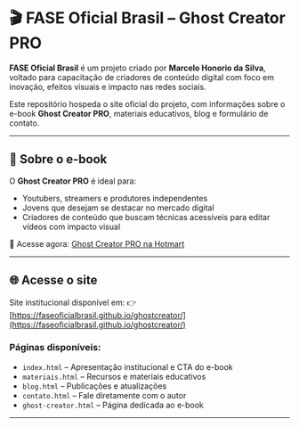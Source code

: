 # 🎬 FASE Oficial Brasil – Ghost Creator PRO

**FASE Oficial Brasil** é um projeto criado por **Marcelo Honorio da Silva**, voltado para capacitação de criadores de conteúdo digital com foco em inovação, efeitos visuais e impacto nas redes sociais.

Este repositório hospeda o site oficial do projeto, com informações sobre o e-book **Ghost Creator PRO**, materiais educativos, blog e formulário de contato.

---

## 📘 Sobre o e-book

O **Ghost Creator PRO** é ideal para:
- Youtubers, streamers e produtores independentes
- Jovens que desejam se destacar no mercado digital
- Criadores de conteúdo que buscam técnicas acessíveis para editar vídeos com impacto visual

🔗 Acesse agora: [Ghost Creator PRO na Hotmart](https://go.hotmart.com/L100784285M)

---

## 🌐 Acesse o site

Site institucional disponível em:
👉 [https://faseoficialbrasil.github.io/ghostcreator/](https://faseoficialbrasil.github.io/ghostcreator/)

### Páginas disponíveis:
- `index.html` – Apresentação institucional e CTA do e-book
- `materiais.html` – Recursos e materiais educativos
- `blog.html` – Publicações e atualizações
- `contato.html` – Fale diretamente com o autor
- `ghost-creator.html` – Página dedicada ao e-book

---
